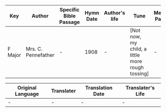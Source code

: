 Key | Author   | Specific Bible Passage     |Hymn Date |Author's life |Tune |Metrical Pattern   |Composer/Source
-- | --------- | ---------------------------|----------|--------------|-----|-------------------|-------------  
F Major |Mrs. C. Pennefather |- |1908 |- |[Not now, my child, a little more rough tossing] |- |Ira D. Sankey

Original Language | Translater | Translation Date   | Translater's Life  
----------------- | --------- | --------------------|-------------     
\- |- |- |-
